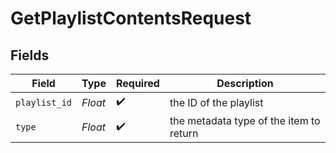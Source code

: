 # GetPlaylistContentsRequest


## Fields

| Field                                   | Type                                    | Required                                | Description                             |
| --------------------------------------- | --------------------------------------- | --------------------------------------- | --------------------------------------- |
| `playlist_id`                           | *Float*                                 | :heavy_check_mark:                      | the ID of the playlist                  |
| `type`                                  | *Float*                                 | :heavy_check_mark:                      | the metadata type of the item to return |